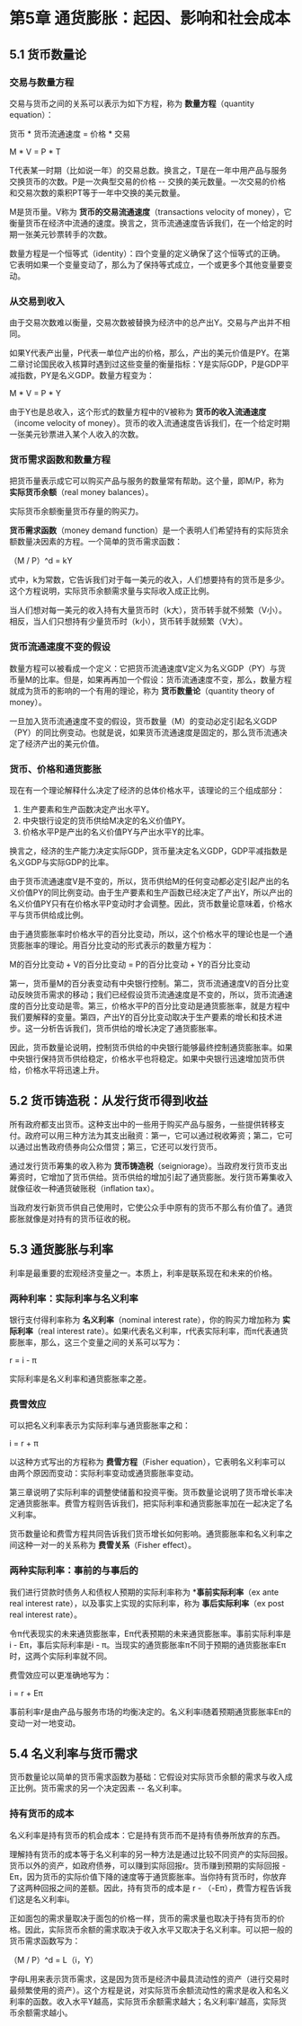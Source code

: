 # 第5章 通货膨胀：起因、影响和社会成本

## 5.1 货币数量论

### 交易与数量方程
交易与货币之间的关系可以表示为如下方程，称为 **数量方程**（quantity equation）：

货币 * 货币流通速度 = 价格 * 交易

M * V = P * T

T代表某一时期（比如说一年）的交易总数。换言之，T是在一年中用产品与服务交换货币的次数。P是一次典型交易的价格 -- 交换的美元数量。一次交易的价格和交易次数的乘积PT等于一年中交换的美元数量。

M是货币量。V称为 **货币的交易流通速度**（transactions velocity of money），它衡量货币在经济中流通的速度。换言之，货币流通速度告诉我们，在一个给定的时期一张美元钞票转手的次数。

数量方程是一个恒等式（identity）：四个变量的定义确保了这个恒等式的正确。它表明如果一个变量变动了，那么为了保持等式成立，一个或更多个其他变量要变动。


### 从交易到收入
由于交易次数难以衡量，交易次数被替换为经济中的总产出Y。交易与产出并不相同。

如果Y代表产出量，P代表一单位产出的价格，那么，产出的美元价值是PY。在第二章讨论国民收入核算时遇到过这些变量的衡量指标：Y是实际GDP，P是GDP平减指数，PY是名义GDP。数量方程变为：

M * V = P * Y

由于Y也是总收入，这个形式的数量方程中的V被称为 **货币的收入流通速度**（income velocity of money）。货币的收入流通速度告诉我们，在一个给定时期一张美元钞票进入某个人收入的次数。


### 货币需求函数和数量方程
把货币量表示成它可以购买产品与服务的数量常有帮助。这个量，即M/P，称为 **实际货币余额**（real money balances）。

实际货币余额衡量货币存量的购买力。

**货币需求函数**（money demand function）是一个表明人们希望持有的实际货余额数量决因素的方程。一个简单的货币需求函数：

（M / P）^d = kY

式中，k为常数，它告诉我们对于每一美元的收入，人们想要持有的货币是多少。这个方程说明，实际货币余额需求量与实际收入成正比例。

当人们想对每一美元的收入持有大量货币时（k大），货币转手就不频繁（V小）。相反，当人们只想持有少量货币时（k小），货币转手就频繁（V大）。


### 货币流通速度不变的假设
数量方程可以被看成一个定义：它把货币流通速度V定义为名义GDP（PY）与货币量M的比率。但是，如果再再加一个假设：货币流通速度不变，那么，数量方程就成为货币的影响的一个有用的理论，称为 **货币数量论**（quantity theory of money）。

一旦加入货币流通速度不变的假设，货币数量（M）的变动必定引起名义GDP（PY）的同比例变动。也就是说，如果货币流通速度是固定的，那么货币流通决定了经济产出的美元价值。


### 货币、价格和通货膨胀
现在有一个理论解释什么决定了经济的总体价格水平，该理论的三个组成部分：

1. 生产要素和生产函数决定产出水平Y。
2. 中央银行设定的货币供给M决定的名义价值PY。
3. 价格水平P是产出的名义价值PY与产出水平Y的比率。

换言之，经济的生产能力决定实际GDP，货币量决定名义GDP，GDP平减指数是名义GDP与实际GDP的比率。

由于货币流通速度V是不变的，所以，货币供给M的任何变动都必定引起产出的名义价值PY的同比例变动。由于生产要素和生产函数已经决定了产出Y，所以产出的名义价值PY只有在价格水平P变动时才会调整。因此，货币数量论意味着，价格水平与货币供给成比例。

由于通货膨胀率时价格水平的百分比变动，所以，这个价格水平的理论也是一个通货膨胀率的理论。用百分比变动的形式表示的数量方程为：

M的百分比变动 + V的百分比变动 = P的百分比变动 + Y的百分比变动

第一，货币量M的百分表变动有中央银行控制。第二，货币流通速度V的百分比变动反映货币需求的移动；我们已经假设货币流通速度是不变的，所以，货币流通速度的百分比变动是零。第三，价格水平P的百分比变动是通货膨胀率，就是方程中我们要解释的变量。第四，产出Y的百分比变动取决于生产要素的增长和技术进步。这一分析告诉我们，货币供给的增长决定了通货膨胀率。

因此，货币数量论说明，控制货币供给的中央银行能够最终控制通货膨胀率。如果中央银行保持货币供给稳定，价格水平也将稳定。如果中央银行迅速增加货币供给，价格水平将迅速上升。


## 5.2 货币铸造税：从发行货币得到收益
所有政府都支出货币。这种支出中的一些用于购买产品与服务，一些提供转移支付。政府可以用三种方法为其支出融资：第一，它可以通过税收筹资；第二，它可以通过出售政府债券向公众借贷；第三，它还可以发行货币。

通过发行货币筹集的收入称为 **货币铸造税**（seigniorage）。当政府发行货币支出筹资时，它增加了货币供给。货币供给的增加引起了通货膨胀。发行货币筹集收入就像征收一种通货破账税（inflation tax）。

当政府发行新货币供自己使用时，它使公众手中原有的货币不那么有价值了。通货膨胀就像是对持有的货币征收的税。


## 5.3 通货膨胀与利率
利率是最重要的宏观经济变量之一。本质上，利率是联系现在和未来的价格。


### 两种利率：实际利率与名义利率
银行支付得利率称为 **名义利率**（nominal interest rate），你的购买力增加称为 **实际利率**（real interest rate）。如果i代表名义利率，r代表实际利率，而π代表通货膨胀率，那么，这三个变量之间的关系可以写为：

r = i - π

实际利率是名义利率和通货膨胀率之差。

### 费雪效应
可以把名义利率表示为实际利率与通货膨胀率之和：

i = r + π

以这种方式写出的方程称为 **费雪方程**（Fisher equation），它表明名义利率可以由两个原因而变动：实际利率变动或通货膨胀率变动。

第三章说明了实际利率的调整使储蓄和投资平衡。货币数量论说明了货币增长率决定通货膨胀率。费雪方程则告诉我们，把实际利率和通货膨胀率加在一起决定了名义利率。

货币数量论和费雪方程共同告诉我们货币增长如何影响。通货膨胀率和名义利率之间这种一对一的关系称为 **费雪关系**（Fisher effect）。


### 两种实际利率：事前的与事后的
我们进行贷款时债务人和债权人预期的实际利率称为 ***事前实际利率**（ex ante real interest rate），以及事实上实现的实际利率，称为 **事后实际利率**（ex post real interest rate）。

令π代表现实的未来通货膨胀率，Eπ代表预期的未来通货膨胀率。事前实际利率是i - Eπ，事后实际利率是i - π。当现实的通货膨胀率π不同于预期的通货膨胀率Eπ时，这两个实际利率就不同。

费雪效应可以更准确地写为：

i = r + Eπ

事前利率r是由产品与服务市场的均衡决定的。名义利率i随着预期通货膨胀率Eπ的变动一对一地变动。


## 5.4 名义利率与货币需求
货币数量论以简单的货币需求函数为基础：它假设对实际货币余额的需求与收入成正比例。货币需求的另一个决定因素 -- 名义利率。


### 持有货币的成本
名义利率是持有货币的机会成本：它是持有货币而不是持有债券所放弃的东西。

理解持有货币的成本等于名义利率的另一种方法是通过比较不同资产的实际回报。货币以外的资产，如政府债券，可以赚到实际回报r。货币赚到预期的实际回报 - Eπ，因为货币的实际价值下降的速度等于通货膨胀率。当你持有货币时，你放弃了这两种回报之间的差额。因此，持有货币的成本是 r - （-Eπ），费雪方程告诉我们这是名义利率i。

正如面包的需求量取决于面包的价格一样，货币的需求量也取决于持有货币的价格。因此，实际货币余额的需求取决于收入水平又取决于名义利率。可以把一般的货币需求函数写为：

（M / P）^d = L（i，Y）

字母L用来表示货币需求，这是因为货币是经济中最具流动性的资产（进行交易时最频繁使用的资产）。这个方程是说，对实际货币余额流动性的需求是收入和名义利率的函数。收入水平Y越高，实际货币余额需求越大；名义利率i'越高，实际货币余额需求越小。